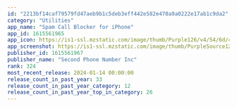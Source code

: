 ```yaml
---
id: "2213bf14caf79579fd47aeb9b1c5deb3eff442e582e470a9a0222e17ab1c9da2"
category: "Utilities"
app_name: "Spam Call Blocker for iPhone"
app_id: 1615561965
app_icon: https://is1-ssl.mzstatic.com/image/thumb/Purple126/v4/54/6d/44/546d4406-6828-50cf-79c8-942c92b2ea6b/AppIcon-0-0-1x_U007emarketing-0-7-0-85-220.png/1024x1024bb.png
app_screenshot: https://is1-ssl.mzstatic.com/image/thumb/PurpleSource126/v4/69/b4/bf/69b4bff0-7fb7-4ad0-2736-9b293e310c02/7f77f997-2edc-403c-a59e-526f4784d0c4_Realcall_iOS_6.5__U7acb_U4f53_U6837_U673a-1.jpg/1242x2688bb.png
publisher_id: 1615561967
publisher_name: "Second Phone Number Inc"
rank: 324
most_recent_release: 2024-01-14 00:00:00
release_count_in_past_year: 33
release_count_in_past_year_category: 12
release_count_in_past_year_top_in_category: 26
---
```

